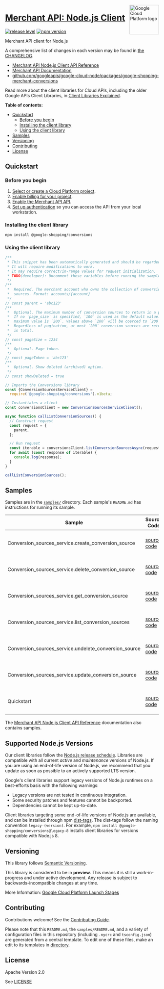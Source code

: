 [//]: # "This README.md file is auto-generated, all changes to this file will be lost."
[//]: # "To regenerate it, use `python -m synthtool`."
<img src="https://avatars2.githubusercontent.com/u/2810941?v=3&s=96" alt="Google Cloud Platform logo" title="Google Cloud Platform" align="right" height="96" width="96"/>

# [Merchant API: Node.js Client](https://github.com/googleapis/google-cloud-node/tree/main/packages/google-shopping-merchant-conversions)

[![release level](https://img.shields.io/badge/release%20level-preview-yellow.svg?style=flat)](https://cloud.google.com/terms/launch-stages)
[![npm version](https://img.shields.io/npm/v/@google-shopping/conversions.svg)](https://www.npmjs.org/package/@google-shopping/conversions)




Merchant API client for Node.js


A comprehensive list of changes in each version may be found in
[the CHANGELOG](https://github.com/googleapis/google-cloud-node/tree/main/packages/google-shopping-merchant-conversions/CHANGELOG.md).

* [Merchant API Node.js Client API Reference][client-docs]
* [Merchant API Documentation][product-docs]
* [github.com/googleapis/google-cloud-node/packages/google-shopping-merchant-conversions](https://github.com/googleapis/google-cloud-node/tree/main/packages/google-shopping-merchant-conversions)

Read more about the client libraries for Cloud APIs, including the older
Google APIs Client Libraries, in [Client Libraries Explained][explained].

[explained]: https://cloud.google.com/apis/docs/client-libraries-explained

**Table of contents:**


* [Quickstart](#quickstart)
  * [Before you begin](#before-you-begin)
  * [Installing the client library](#installing-the-client-library)
  * [Using the client library](#using-the-client-library)
* [Samples](#samples)
* [Versioning](#versioning)
* [Contributing](#contributing)
* [License](#license)

## Quickstart

### Before you begin

1.  [Select or create a Cloud Platform project][projects].
1.  [Enable billing for your project][billing].
1.  [Enable the Merchant API API][enable_api].
1.  [Set up authentication][auth] so you can access the
    API from your local workstation.

### Installing the client library

```bash
npm install @google-shopping/conversions
```


### Using the client library

```javascript
/**
 * This snippet has been automatically generated and should be regarded as a code template only.
 * It will require modifications to work.
 * It may require correct/in-range values for request initialization.
 * TODO(developer): Uncomment these variables before running the sample.
 */
/**
 *  Required. The merchant account who owns the collection of conversion
 *  sources. Format: accounts/{account}
 */
// const parent = 'abc123'
/**
 *  Optional. The maximum number of conversion sources to return in a page.
 *  If no `page_size` is specified, `100` is used as the default value. The
 *  maximum value is `200`. Values above `200` will be coerced to `200`.
 *  Regardless of pagination, at most `200` conversion sources are returned
 *  in total.
 */
// const pageSize = 1234
/**
 *  Optional. Page token.
 */
// const pageToken = 'abc123'
/**
 *  Optional. Show deleted (archived) option.
 */
// const showDeleted = true

// Imports the Conversions library
const {ConversionSourcesServiceClient} =
  require('@google-shopping/conversions').v1beta;

// Instantiates a client
const conversionsClient = new ConversionSourcesServiceClient();

async function callListConversionSources() {
  // Construct request
  const request = {
    parent,
  };

  // Run request
  const iterable = conversionsClient.listConversionSourcesAsync(request);
  for await (const response of iterable) {
    console.log(response);
  }
}

callListConversionSources();

```



## Samples

Samples are in the [`samples/`](https://github.com/googleapis/google-cloud-node/tree/main/packages/google-shopping-merchant-conversions/samples) directory. Each sample's `README.md` has instructions for running its sample.

| Sample                      | Source Code                       | Try it |
| --------------------------- | --------------------------------- | ------ |
| Conversion_sources_service.create_conversion_source | [source code](https://github.com/googleapis/google-cloud-node/blob/master/packages/google-shopping-merchant-conversions/samples/generated/v1beta/conversion_sources_service.create_conversion_source.js) | [![Open in Cloud Shell][shell_img]](https://console.cloud.google.com/cloudshell/open?git_repo=https://github.com/googleapis/google-cloud-node&page=editor&open_in_editor=packages/google-shopping-merchant-conversions/samples/generated/v1beta/conversion_sources_service.create_conversion_source.js,packages/google-shopping-merchant-conversions/samples/README.md) |
| Conversion_sources_service.delete_conversion_source | [source code](https://github.com/googleapis/google-cloud-node/blob/master/packages/google-shopping-merchant-conversions/samples/generated/v1beta/conversion_sources_service.delete_conversion_source.js) | [![Open in Cloud Shell][shell_img]](https://console.cloud.google.com/cloudshell/open?git_repo=https://github.com/googleapis/google-cloud-node&page=editor&open_in_editor=packages/google-shopping-merchant-conversions/samples/generated/v1beta/conversion_sources_service.delete_conversion_source.js,packages/google-shopping-merchant-conversions/samples/README.md) |
| Conversion_sources_service.get_conversion_source | [source code](https://github.com/googleapis/google-cloud-node/blob/master/packages/google-shopping-merchant-conversions/samples/generated/v1beta/conversion_sources_service.get_conversion_source.js) | [![Open in Cloud Shell][shell_img]](https://console.cloud.google.com/cloudshell/open?git_repo=https://github.com/googleapis/google-cloud-node&page=editor&open_in_editor=packages/google-shopping-merchant-conversions/samples/generated/v1beta/conversion_sources_service.get_conversion_source.js,packages/google-shopping-merchant-conversions/samples/README.md) |
| Conversion_sources_service.list_conversion_sources | [source code](https://github.com/googleapis/google-cloud-node/blob/master/packages/google-shopping-merchant-conversions/samples/generated/v1beta/conversion_sources_service.list_conversion_sources.js) | [![Open in Cloud Shell][shell_img]](https://console.cloud.google.com/cloudshell/open?git_repo=https://github.com/googleapis/google-cloud-node&page=editor&open_in_editor=packages/google-shopping-merchant-conversions/samples/generated/v1beta/conversion_sources_service.list_conversion_sources.js,packages/google-shopping-merchant-conversions/samples/README.md) |
| Conversion_sources_service.undelete_conversion_source | [source code](https://github.com/googleapis/google-cloud-node/blob/master/packages/google-shopping-merchant-conversions/samples/generated/v1beta/conversion_sources_service.undelete_conversion_source.js) | [![Open in Cloud Shell][shell_img]](https://console.cloud.google.com/cloudshell/open?git_repo=https://github.com/googleapis/google-cloud-node&page=editor&open_in_editor=packages/google-shopping-merchant-conversions/samples/generated/v1beta/conversion_sources_service.undelete_conversion_source.js,packages/google-shopping-merchant-conversions/samples/README.md) |
| Conversion_sources_service.update_conversion_source | [source code](https://github.com/googleapis/google-cloud-node/blob/master/packages/google-shopping-merchant-conversions/samples/generated/v1beta/conversion_sources_service.update_conversion_source.js) | [![Open in Cloud Shell][shell_img]](https://console.cloud.google.com/cloudshell/open?git_repo=https://github.com/googleapis/google-cloud-node&page=editor&open_in_editor=packages/google-shopping-merchant-conversions/samples/generated/v1beta/conversion_sources_service.update_conversion_source.js,packages/google-shopping-merchant-conversions/samples/README.md) |
| Quickstart | [source code](https://github.com/googleapis/google-cloud-node/blob/master/packages/google-shopping-merchant-conversions/samples/quickstart.js) | [![Open in Cloud Shell][shell_img]](https://console.cloud.google.com/cloudshell/open?git_repo=https://github.com/googleapis/google-cloud-node&page=editor&open_in_editor=packages/google-shopping-merchant-conversions/samples/quickstart.js,packages/google-shopping-merchant-conversions/samples/README.md) |



The [Merchant API Node.js Client API Reference][client-docs] documentation
also contains samples.

## Supported Node.js Versions

Our client libraries follow the [Node.js release schedule](https://github.com/nodejs/release#release-schedule).
Libraries are compatible with all current _active_ and _maintenance_ versions of
Node.js.
If you are using an end-of-life version of Node.js, we recommend that you update
as soon as possible to an actively supported LTS version.

Google's client libraries support legacy versions of Node.js runtimes on a
best-efforts basis with the following warnings:

* Legacy versions are not tested in continuous integration.
* Some security patches and features cannot be backported.
* Dependencies cannot be kept up-to-date.

Client libraries targeting some end-of-life versions of Node.js are available, and
can be installed through npm [dist-tags](https://docs.npmjs.com/cli/dist-tag).
The dist-tags follow the naming convention `legacy-(version)`.
For example, `npm install @google-shopping/conversions@legacy-8` installs client libraries
for versions compatible with Node.js 8.

## Versioning

This library follows [Semantic Versioning](http://semver.org/).







This library is considered to be in **preview**. This means it is still a
work-in-progress and under active development. Any release is subject to
backwards-incompatible changes at any time.


More Information: [Google Cloud Platform Launch Stages][launch_stages]

[launch_stages]: https://cloud.google.com/terms/launch-stages

## Contributing

Contributions welcome! See the [Contributing Guide](https://github.com/googleapis/google-cloud-node/blob/master/CONTRIBUTING.md).

Please note that this `README.md`, the `samples/README.md`,
and a variety of configuration files in this repository (including `.nycrc` and `tsconfig.json`)
are generated from a central template. To edit one of these files, make an edit
to its templates in
[directory](https://github.com/googleapis/synthtool).

## License

Apache Version 2.0

See [LICENSE](https://github.com/googleapis/google-cloud-node/blob/master/LICENSE)

[client-docs]: https://cloud.google.com/nodejs/docs/reference/merchantapi/latest
[product-docs]: https://developers.google.com/merchant/api
[shell_img]: https://gstatic.com/cloudssh/images/open-btn.png
[projects]: https://console.cloud.google.com/project
[billing]: https://support.google.com/cloud/answer/6293499#enable-billing
[enable_api]: https://console.cloud.google.com/flows/enableapi?apiid=merchantapi.googleapis.com
[auth]: https://cloud.google.com/docs/authentication/external/set-up-adc-local
